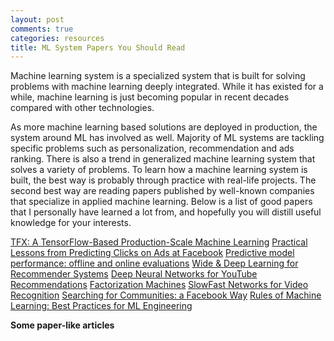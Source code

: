 ```yaml
---
layout: post
comments: true
categories: resources
title: ML System Papers You Should Read
---
```


Machine learning system is a specialized system that is built for solving problems with machine learning deeply integrated. While it has existed for a while, machine learning is just becoming popular in recent decades compared with other technologies. 

As more machine learning based solutions are deployed in production, the system around ML has involved as well. Majority of ML systems are tackling specific problems such as personalization, recommendation and ads ranking. There is also a trend in generalized machine learning system that solves a variety of problems. To learn how a machine learning system is built, the best way is probably through practice with real-life projects. The second best way are reading papers published by well-known companies that specialize in applied machine learning. Below is a list of good papers that I personally have learned a lot from, and hopefully you will distill useful knowledge for your interests.

[TFX: A TensorFlow-Based Production-Scale Machine Learning](https://storage.googleapis.com/pub-tools-public-publication-data/pdf/b500d77bc4f518a1165c0ab43c8fac5d2948bc14.pdf)
[Practical Lessons from Predicting Clicks on Ads at Facebook](https://research.fb.com/wp-content/uploads/2016/11/practical-lessons-from-predicting-clicks-on-ads-at-facebook.pdf?)
[Predictive model performance: offline and online evaluations](https://dl.acm.org/doi/10.1145/2487575.2488215)
[Wide & Deep Learning for Recommender Systems](https://arxiv.org/pdf/1606.07792.pdf)
[Deep Neural Networks for YouTube Recommendations](https://static.googleusercontent.com/media/research.google.com/en//pubs/archive/45530.pdf)
[Factorization Machines](https://cseweb.ucsd.edu/classes/fa17/cse291-b/reading/Rendle2010FM.pdf)
[SlowFast Networks for Video Recognition](https://arxiv.org/pdf/1812.03982.pdf)
[Searching for Communities: a Facebook Way](https://research.fb.com/wp-content/uploads/2019/06/Searching-for-Communities-a-Facebook-Way.pdf?)
[Rules of Machine Learning: Best Practices for ML Engineering](http://martin.zinkevich.org/rules_of_ml/rules_of_ml.pdf)

**Some paper-like articles**


<!--stackedit_data:
eyJoaXN0b3J5IjpbLTE0MjE0MTYxNjIsNjc4NzYwNzE0LC0zMT
E4MjMwNzcsLTE0NDYyOTI3ODYsLTg4MzkxNTgzNSwtMTg2ODE2
MDg2NF19
-->